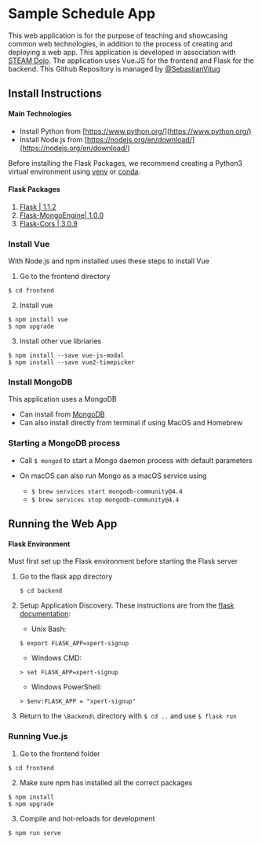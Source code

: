 # Sample Schedule App

This web application is for the purpose of teaching and showcasing common web technologies, in addition to the process of creating and deploying a web app. This application is developed in association with [STEAM Dojo](https://steamdojo.org/).  The application uses Vue.JS for the frontend and Flask for the backend. This Github Repository is managed by  [@SebastianVitug](https://github.com/sebastianvitug)



## Install Instructions
#### Main Technologies
-   Install Python from [https://www.python.org/](https://www.python.org/)
-   Install Node.js from [https://nodejs.org/en/download/](https://nodejs.org/en/download/)

Before installing the Flask Packages, we recommend creating a Python3 virtual environment using [venv](https://docs.python.org/3/library/venv.html) or [conda](https://www.anaconda.com/products/individual).
#### Flask Packages
1.  [Flask | 1.1.2](https://flask.palletsprojects.com/en/1.1.x/)
2.  [Flask-MongoEngine| 1.0.0](http://docs.mongoengine.org/projects/flask-mongoengine/en/latest/)
3.  [Flask-Cors | 3.0.9](https://flask-cors.readthedocs.io/en/latest/)

### Install Vue

With Node.js and npm installed uses these steps to install Vue

1. Go to the frontend directory

```
$ cd frontend
```
2. Install vue
```
$ npm install vue
$ npm upgrade
```
3. Install other vue libriaries
```
$ npm install --save vue-js-modal
$ npm install --save vue2-timepicker
```
### Install MongoDB
This application uses a MongoDB
- Can install from [MongoDB](https://www.mongodb.com/try/download/community)
-   Can also install directly from terminal if using MacOS and Homebrew 
### Starting a MongoDB process
    
-   Call `$ mongod` to start a Mongo daemon process with default parameters
    
-   On macOS can also run Mongo as a macOS service using
	-   `$ brew services start mongodb-community@4.4`
	-   `$ brew services stop mongodb-community@4.4`
## Running the Web App
#### Flask Environment
Must first set up the Flask environment before starting the Flask server

1. Go to the flask app directory
	```
	$ cd backend
	```

2. Setup Application Discovery. These instructions are from the [flask documentation](https://flask.palletsprojects.com/en/1.1.x/cli/):

	- Unix Bash:

	```
	$ export FLASK_APP=xpert-signup
	```
	- Windows CMD:
	```
	> set FLASK_APP=xpert-signup
	```
	- Windows PowerShell:
	```
	> $env:FLASK_APP = "xpert-signup"
	```
3. Return to the `\Backend\` directory with `$ cd ..` and use `$ flask run`

### Running Vue.js
1. Go to the frontend folder
```
$ cd frontend
```
2. Make sure npm has installed all the correct packages
```
$ npm install
$ npm upgrade
```
3. Compile and hot-reloads for development
```
$ npm run serve
```
